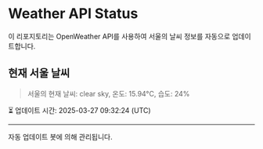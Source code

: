 
# Weather API Status

이 리포지토리는 OpenWeather API를 사용하여 서울의 날씨 정보를 자동으로 업데이트합니다.

## 현재 서울 날씨
> 서울의 현재 날씨: clear sky, 온도: 15.94°C, 습도: 24%

⏳ 업데이트 시간: 2025-03-27 09:32:24 (UTC)

---
자동 업데이트 봇에 의해 관리됩니다.
